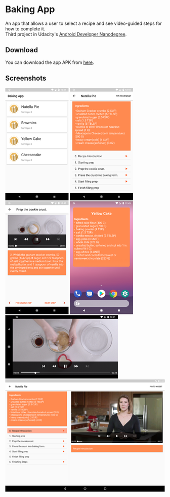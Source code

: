# Baking App
An app that allows a user to select a recipe and see video-guided steps for how to complete it.  
Third project in Udacity's [Android Developer Nanodegree][1].

## Download
You can download the app APK from [here][2].

## Screenshots
<img src="./screenshots/phone_1.png" alt="Recipes list" width="200" /> <img src="./screenshots/phone_2.png" alt="Recipe details" width="200" /> <img src="./screenshots/phone_3.png" alt="Recipe step details" width="200" /> <img src="./screenshots/app_widget.png" alt="Recipe app widget" width="200" />  
<img src="./screenshots/phone_4.png" alt="Recipe step video full screen" height="200" />  
<img src="./screenshots/tablet_1.png" alt="Recipe details (tablet)" width="600" />




[1]: https://eg.udacity.com/course/android-developer-nanodegree-by-google--nd801
[2]: https://github.com/Abdallah-Abdelazim/Baking-App/releases/latest

